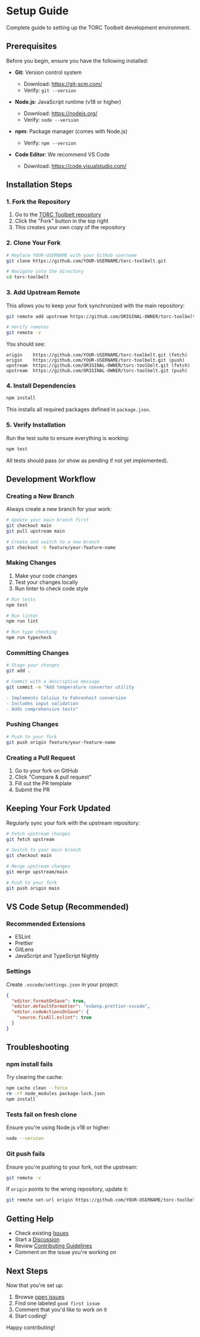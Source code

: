 # Setup Guide

Complete guide to setting up the TORC Toolbelt development environment.

## Prerequisites

Before you begin, ensure you have the following installed:

- **Git**: Version control system
  - Download: https://git-scm.com/
  - Verify: `git --version`

- **Node.js**: JavaScript runtime (v18 or higher)
  - Download: https://nodejs.org/
  - Verify: `node --version`

- **npm**: Package manager (comes with Node.js)
  - Verify: `npm --version`

- **Code Editor**: We recommend VS Code
  - Download: https://code.visualstudio.com/

## Installation Steps

### 1. Fork the Repository

1. Go to the [TORC Toolbelt repository](https://github.com/YOUR-ORG/torc-toolbelt)
2. Click the "Fork" button in the top right
3. This creates your own copy of the repository

### 2. Clone Your Fork

```bash
# Replace YOUR-USERNAME with your GitHub username
git clone https://github.com/YOUR-USERNAME/torc-toolbelt.git

# Navigate into the directory
cd torc-toolbelt
```

### 3. Add Upstream Remote

This allows you to keep your fork synchronized with the main repository:

```bash
git remote add upstream https://github.com/ORIGINAL-OWNER/torc-toolbelt.git

# Verify remotes
git remote -v
```

You should see:
```
origin    https://github.com/YOUR-USERNAME/torc-toolbelt.git (fetch)
origin    https://github.com/YOUR-USERNAME/torc-toolbelt.git (push)
upstream  https://github.com/ORIGINAL-OWNER/torc-toolbelt.git (fetch)
upstream  https://github.com/ORIGINAL-OWNER/torc-toolbelt.git (push)
```

### 4. Install Dependencies

```bash
npm install
```

This installs all required packages defined in `package.json`.

### 5. Verify Installation

Run the test suite to ensure everything is working:

```bash
npm test
```

All tests should pass (or show as pending if not yet implemented).

## Development Workflow

### Creating a New Branch

Always create a new branch for your work:

```bash
# Update your main branch first
git checkout main
git pull upstream main

# Create and switch to a new branch
git checkout -b feature/your-feature-name
```

### Making Changes

1. Make your code changes
2. Test your changes locally
3. Run linter to check code style

```bash
# Run tests
npm test

# Run linter
npm run lint

# Run type checking
npm run typecheck
```

### Committing Changes

```bash
# Stage your changes
git add .

# Commit with a descriptive message
git commit -m "Add temperature converter utility

- Implements Celsius to Fahrenheit conversion
- Includes input validation
- Adds comprehensive tests"
```

### Pushing Changes

```bash
# Push to your fork
git push origin feature/your-feature-name
```

### Creating a Pull Request

1. Go to your fork on GitHub
2. Click "Compare & pull request"
3. Fill out the PR template
4. Submit the PR

## Keeping Your Fork Updated

Regularly sync your fork with the upstream repository:

```bash
# Fetch upstream changes
git fetch upstream

# Switch to your main branch
git checkout main

# Merge upstream changes
git merge upstream/main

# Push to your fork
git push origin main
```

## VS Code Setup (Recommended)

### Recommended Extensions

- ESLint
- Prettier
- GitLens
- JavaScript and TypeScript Nightly

### Settings

Create `.vscode/settings.json` in your project:

```json
{
  "editor.formatOnSave": true,
  "editor.defaultFormatter": "esbenp.prettier-vscode",
  "editor.codeActionsOnSave": {
    "source.fixAll.eslint": true
  }
}
```

## Troubleshooting

### npm install fails

Try clearing the cache:
```bash
npm cache clean --force
rm -rf node_modules package-lock.json
npm install
```

### Tests fail on fresh clone

Ensure you're using Node.js v18 or higher:
```bash
node --version
```

### Git push fails

Ensure you're pushing to your fork, not the upstream:
```bash
git remote -v
```

If `origin` points to the wrong repository, update it:
```bash
git remote set-url origin https://github.com/YOUR-USERNAME/torc-toolbelt.git
```

## Getting Help

- Check existing [Issues](../../issues)
- Start a [Discussion](../../discussions)
- Review [Contributing Guidelines](../CONTRIBUTING.md)
- Comment on the issue you're working on

## Next Steps

Now that you're set up:

1. Browse [open issues](../../issues)
2. Find one labeled `good first issue`
3. Comment that you'd like to work on it
4. Start coding!

Happy contributing!
